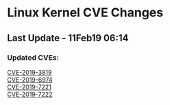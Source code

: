 
# **Linux Kernel CVE Changes**

## Last Update - 11Feb19 06:14

### **Updated CVEs:**

[CVE-2019-3819](cves/CVE-2019-3819)  
[CVE-2019-6974](cves/CVE-2019-6974)  
[CVE-2019-7221](cves/CVE-2019-7221)  
[CVE-2019-7222](cves/CVE-2019-7222)  
